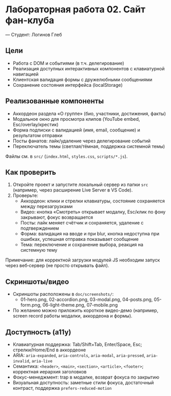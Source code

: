 # Лабораторная работа 02. Сайт фан-клуба

— Студент: Логинов Глеб

## Цели

- Работа с DOM и событиями (в т.ч. делегирование)
- Реализация доступных интерактивных компонентов с клавиатурной навигацией
- Клиентская валидация формы с дружелюбными сообщениями
- Сохранение состояния интерфейса (localStorage)

## Реализованные компоненты

- Аккордеон раздела «О группе» (био, участники, достижения, факты)
- Модальное окно для просмотра клипов (YouTube embed, Esc/overlay/крестик)
- Форма подписки с валидацией (имя, email, сообщение) и результатом отправки
- Посты фанатов: лайк/удаление через делегирование событий
- Переключатель темы (светлая/тёмная, поддержка системной темы)

Файлы см. в `src/` (`index.html`, `styles.css`, `scripts/*.js`).

## Как проверить

1) Откройте проект и запустите локальный сервер из папки `src` (например, через расширение Live Server в VS Code).  
2) Проверьте:
   - Аккордеон: клики и стрелки клавиатуры, состояние сохраняется между перезагрузками
   - Видео: кнопка «Смотреть» открывает модалку, Esc/клик по фону закрывают, фокус возвращается
   - Посты: лайк меняет счётчик и сохраняется, удаление с подтверждением
   - Форма: валидация на вводе и при blur, кнопка недоступна при ошибках, успешная отправка показывает сообщение
   - Тема: переключение и сохранение выбора, реакция на системную тему

Примечание: для корректной загрузки модулей JS необходим запуск через веб‑сервер (не просто открывать файл).

## Скриншоты/видео

- Скриншоты расположены в `doc/screenshots/`:
  - 01-hero.png, 02-accordion.png, 03-modal.png, 04-posts.png, 05-form.png, 06-light-theme.png, 07-mobile.png
- По желанию можно приложить короткое видео-демо (например, screen record работы модалки, аккордеона и формы).

## Доступность (a11y)

- Клавиатурная поддержка: Tab/Shift+Tab, Enter/Space, Esc; стрелки/Home/End в аккордеоне
- ARIA: `aria-expanded`, `aria-controls`, `aria-modal`, `aria-pressed`, `aria-invalid`, `aria-live`
- Семантика: `<header>`, `<main>`, `<section>`, `<article>`, `<footer>`; корректная иерархия заголовков
- Фокус-менеджмент: trap в модалке, возврат фокуса по закрытию
- Визуальная доступность: заметные стили фокуса, достаточный контраст, поддержка `prefers-reduced-motion`

